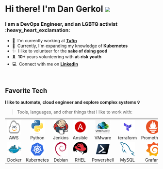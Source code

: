 <h1 align="left" id="macropower-title">Hi there! I'm Dan Gerkol <img src="https://media.giphy.com/media/hvRJCLFzcasrR4ia7z/giphy.gif" width="25px"> </h1>
<h3 align="left">I am a DevOps Engineer, and an LGBTQ activist :heavy_heart_exclamation:</h3>




- :office: &nbsp;I'm currently working at **[Tufin]**
- :seedling: &nbsp;Currently, I'm expanding my knowledge of **Kubernetes**
- :sparkles: &nbsp;I like to volunteer for the **sake of doing good**
- :reminder_ribbon: &nbsp;**10+** years volunteering with **at-risk youth**
- :computer: &nbsp;Connect with me on **[LinkedIn]**

<br>

<h2 align="left" id="macropower-tech">Favorite Tech</h2>

<b> I like to automate, cloud engineer and explore complex systems 💡</b>
<br> 
> Tools, languages, and other things that I like to work with:

<table>
  <tr>
    <td align="center" width="96">
      <a href="#macropower-tech">
        <img src="./images/aws-2.png" width="48" height="48" alt="AWS" />
      </a>
      <br>AWS&nbsp;
    </td>
    <td align="center" width="96">
      <a href="#dgerkol">
        <img src="./images/python-original.svg" width="48" height="48" alt="Python" />
      </a>
      <br>Python
    </td>
    <td align="center" width="96">
      <a href="#dgerkol">
        <img src="./images/Jenkins_logo.svg" width="48" height="48" alt="Jenkins" />
      </a>
      <br>Jenkins
    </td>
    <td align="center" width="96">
      <a href="#dgerkol">
        <img src="./images/ansible.svg" width="48" height="48" alt="Ansible" />
      </a>
      <br>Ansible
    </td>
    <td align="center" width="96">
      <a href="#dgerkol">
        <img src="./images/vmware.png" width="48" height="48" alt="VMware" />
      </a>
      <br>VMware
    </td>
    <td align="center" width="96">
      <a href="#dgerkol">
        <img src="./images/terraform.svg" width="48" height="48" alt="Terraform" />
      </a>
      <br>terraform
    </td>
    <td align="center" width="96">
      <a href="#dgerkol" >
        <img src="./images/prometheus-icon-color.svg" width="48" height="48" alt="Prometheus" />
      </a>
      <br>Prometheus
    </td>
  </tr>
  <tr>
    <td align="center" width="96"> 
      <a href="#dgerkol" >
        <img src="./images/docker-original.svg" width="48" height="48" alt="Docker" />
      </a>
      <br>Docker
    </td>
    <td align="center" width="96">
      <a href="#dgerkol" >
        <img src="./images/kubernetes-icon-color.svg" width="48" height="48" alt="Kubernetes" />
      </a>
      <br>Kubernetes
    </td>
    <td align="center"  width="96">
      <a href="#dgerkol">
        <img src="./images/debian-original.svg" width="48" height="48" alt="Debian" />
      </a>
      <br>Debian
    </td>
    <td align="center"  width="96">
      <a href="#dgerkol">
        <img src="./images/redhat-original.svg" width="48" height="48" alt="RHEL" />
      </a>
      <br>RHEL
    </td>
    <td align="center" width="96">
      <a href="#dgerkol"> 
		<img src="./images/ps_black_128.svg" width="48" height="48" alt="Powershell" />
      </a>
      <br>Powershell
    </td>
    <td align="center"  width="96">
      <a href="#dgerkol">
        <img src="./images/mysql-original.svg" width="48" height="48" alt="MySQL" />
      </a>
      <br>MySQL
    </td>
    <td align="center" width="96">
      <a href="#dgerkol" >
        <img src="./images/grafana_icon.svg" width="48" height="48" alt="Grafana" />
      </a>
      <br>Grafana
    </td>
  </tr>
</table>


<!-- links -->

[Tufin]: https://www.tufin.com "Tufin Home"
[linkedin]: https://www.linkedin.com/in/dan-gerkol "Dan Gerkol LinkedIn"
